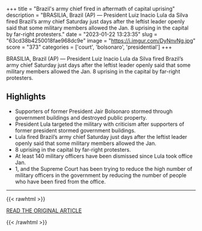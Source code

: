 +++
title = "Brazil's army chief fired in aftermath of capital uprising"
description = "BRASILIA, Brazil (AP) — President Luiz Inacio Lula da Silva fired Brazil’s army chief Saturday just days after the leftist leader openly said that some military members allowed the Jan. 8 uprising in the capital by far-right protesters."
date = "2023-01-22 13:23:35"
slug = "63cd38b4250018fae968dc9e"
image = "https://i.imgur.com/DyNnvNg.jpg"
score = "373"
categories = ['court', 'bolsonaro', 'presidential']
+++

BRASILIA, Brazil (AP) — President Luiz Inacio Lula da Silva fired Brazil’s army chief Saturday just days after the leftist leader openly said that some military members allowed the Jan. 8 uprising in the capital by far-right protesters.

## Highlights

- Supporters of former President Jair Bolsonaro stormed through government buildings and destroyed public property.
- President Lula targeted the military with criticism after supporters of former president stormed government buildings.
- Lula fired Brazil’s army chief Saturday just days after the leftist leader openly said that some military members allowed the Jan.
- 8 uprising in the capital by far-right protesters.
- At least 140 military officers have been dismissed since Lula took office Jan.
- 1, and the Supreme Court has been trying to reduce the high number of military officers in the government by reducing the number of people who have been fired from the office.

---

{{< rawhtml >}}
  <p class="article-category">
    <a target="_blank" href="https://apnews.com/article/jair-bolsonaro-politics-brazil-government-caribbean-luiz-inacio-lula-da-silva-42151a9c0ea511391b990a9527754c1e?utm_source=homepage&amp;utm_medium=TopNews&amp;utm_campaign=position_07">READ THE ORIGINAL ARTICLE</a>
  </p>
{{< /rawhtml >}}
